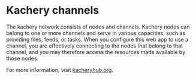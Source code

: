 # Kachery channels

The kachery network consists of nodes and channels. Kachery nodes can belong to one or more channels and serve in various capacities, such as providing files, feeds, or tasks. When you configure this web app to use a channel, you are effectively connecting to the nodes that belong to that channel, and you may therefore access the resources made available by those nodes.

For more information, visit [kacheryhub.org](https://kacheryhub.org).